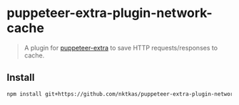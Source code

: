 # puppeteer-extra-plugin-network-cache

> A plugin for [puppeteer-extra](https://github.com/berstend/puppeteer-extra) to save HTTP requests/responses to cache.

## Install

```bash
npm install git+https://github.com/nktkas/puppeteer-extra-plugin-network-cache.git
```
